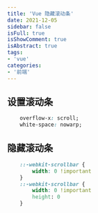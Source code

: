 ```yaml
---
title: 'Vue 隐藏滚动条'
date: 2021-12-05
sidebar: false
isFull: true
isShowComment: true
isAbstract: true
tags:
- 'vue'
categories:
- '前端'
---
```



<Boxx/>


## 设置滚动条

```css
	overflow-x: scroll;
	white-space: nowarp;

```

## 隐藏滚动条

```css
	::-webkit-scrollbar {
		width: 0 !important
	}
	::-webkit-scrollbar {
		width: 0 !important
		height: 0
	}

```